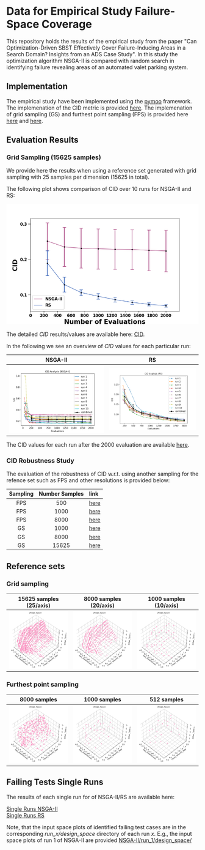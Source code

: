 #  Data for Empirical Study Failure-Space Coverage
This repository holds the results of the empirical study from the paper "Can Optimization-Driven SBST Effectively Cover Failure-Inducing Areas in a Search Domain? Insights from an ADS Case Study".
In this study the optimization algorithm NSGA-II is compared with random search in identifying failure revealing areas of an automated valet parking system.

## Implementation

The empirical study have been implemented using the [pymoo](pymoo.org) framework.
The implemenation of the CID metric is provided [here](code/metric/cid.py). The implemenation of grid sampling (GS) and furthest point sampling (FPS) is provided here [here](code/sampling/gs.py) and [here](code/sampling/fps.py).

## Evaluation Results

### Grid Sampling (15625 samples)

We provide here the results when using a reference set generated with grid sampling with 25 samples per dimension (15625 in total).

The following plot shows comparison of CID over 10 runs for NSGA-II and RS:

<img src="cid/gs_25/subplots_combined_ds.png" alt="results_10_runs" width="600"/>

The detailed *CID* results/values are available here: [CID](/cid/gs_25/combined_igde.csv).

In the following we see an overview of *CID* values for each particular run:

NSGA-II         |  RS
:-------------------------:|:-------------------------:
<img src="cid/gs_25/CID_combined_NSGA-II.png" alt="HV" width="600"/>  |  <img src="cid/gs_25/CID_combined_RS.png" alt="HV" width="600"/>

The CID values for each run after the 2000 evaluation are available [here](cid/gs_25/overview_CID.csv).


### CID Robustness Study

The evaluation of the robustness of CID w.r.t. using another sampling for the refence set such as FPS and other resolutions is provided below:

Sampling        |  Number Samples | link
:-------------------------:|:-------------------------:|:--------------
FPS | 500 | [here](cid/fps_500/combined_CID.csv)
FPS | 1000 | [here](cid/fps_1000/combined_CID.csv)
FPS | 8000 | [here](cid/fps_8000/combined_CID.csv)
GS | 1000 |  [here](cid/gs_10/combined_CID.csv)
GS | 8000 |  [here](cid/gs_20/combined_CID.csv)
GS | 15625 |  [here](cid/gs_25/combined_CID.csv)



## Reference sets

### Grid sampling

15625 samples (25/axis)      |  8000 samples (20/axis)  | 1000 samples (10/axis)
:-------------------------:|:-------------------------:|:-------------------------:
<img src="ref_set/gs_25/design_space_3d_angle(45, -45).png" alt="refset_gs_25" width="400"/> |  <img src="ref_set/gs_20/design_space_3d_angle(45, -45).png" alt="refset_gs_25" width="400"/>  |<img src="ref_set/gs_10/design_space_3d_angle(45, -45).png" alt="refset_gs_25" width="400"/>


### Furthest point sampling


8000 samples      |  1000 samples | 512 samples
:-------------------------:|:-------------------------:|:-------------------------:
<img src="ref_set/fps_8000/design_space_3d_angle(45, -45).png" alt="refset_gs_25" width="400"/> |  <img src="ref_set/fps_1000/design_space_3d_angle(45, -45).png" alt="refset_gs_25" width="400"/>  |<img src="ref_set/fps_500/design_space_3d_angle(45, -45).png" alt="refset_gs_25" width="400"/>


## Failing Tests Single Runs

The results of each single run for of NSGA-II/RS are available here: 

[Single Runs NSGA-II](NSGA-II/) \
[Single Runs RS](RS/)

Note, that the input space plots of identified failing test cases are in the corresponding *run_x/design_space* directory of each run *x*.
E.g., the input space plots of run 1 of NSGA-II are provided [NSGA-II/run_1/design_space/](NSGA-II/run_1/design_space/)